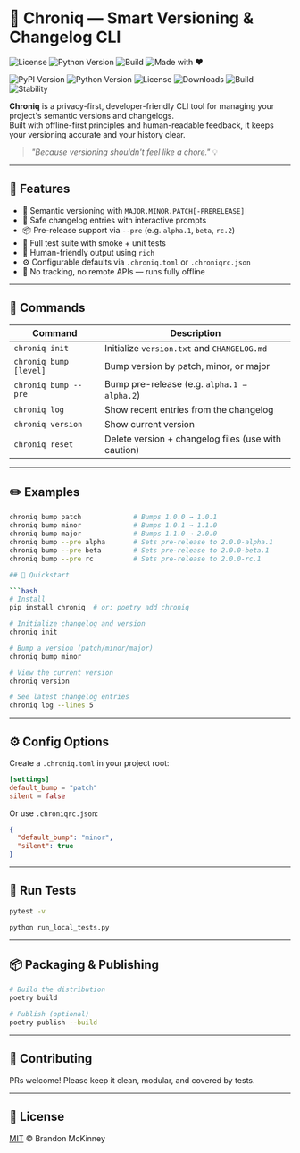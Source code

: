 # 🔮 Chroniq — Smart Versioning & Changelog CLI

![License](https://img.shields.io/github/license/BrandonAustin01/chroniq?style=flat-square)
![Python Version](https://img.shields.io/badge/python-3.11%2B-blue?style=flat-square)
![Build](https://img.shields.io/badge/tests-passing-brightgreen?style=flat-square)
![Made with ❤️](https://img.shields.io/badge/made%20with-%E2%9D%A4-red?style=flat-square)

![PyPI Version](https://img.shields.io/pypi/v/chroniq?label=PyPI&color=brightgreen&style=flat-square)
![Python Version](https://img.shields.io/pypi/pyversions/chroniq?style=flat-square)
![License](https://img.shields.io/pypi/l/chroniq?style=flat-square)
![Downloads](https://img.shields.io/pypi/dm/chroniq?label=Downloads&style=flat-square)
![Build](https://img.shields.io/badge/build-passing-brightgreen?style=flat-square)
![Stability](https://img.shields.io/badge/stability-stable-blue?style=flat-square)


**Chroniq** is a privacy-first, developer-friendly CLI tool for managing your project's semantic versions and changelogs.  
Built with offline-first principles and human-readable feedback, it keeps your versioning accurate and your history clear.

> _"Because versioning shouldn't feel like a chore."_ 💡

---

## 🚀 Features

- 📌 Semantic versioning with `MAJOR.MINOR.PATCH[-PRERELEASE]`
- 🔁 Safe changelog entries with interactive prompts
- 📦 Pre-release support via `--pre` (e.g. `alpha.1`, `beta`, `rc.2`)
- 🧪 Full test suite with smoke + unit tests
- 🧠 Human-friendly output using `rich`
- ⚙️ Configurable defaults via `.chroniq.toml` or `.chroniqrc.json`
- 🔐 No tracking, no remote APIs — runs fully offline

---

## 🧰 Commands

| Command                | Description                                                  |
|------------------------|--------------------------------------------------------------|
| `chroniq init`         | Initialize `version.txt` and `CHANGELOG.md`                 |
| `chroniq bump [level]` | Bump version by patch, minor, or major                      |
| `chroniq bump --pre`   | Bump pre-release (e.g. `alpha.1 → alpha.2`)                |
| `chroniq log`          | Show recent entries from the changelog                     |
| `chroniq version`      | Show current version                                       |
| `chroniq reset`        | Delete version + changelog files (use with caution)        |

---

## ✏️ Examples

```bash
chroniq bump patch             # Bumps 1.0.0 → 1.0.1
chroniq bump minor             # Bumps 1.0.1 → 1.1.0
chroniq bump major             # Bumps 1.1.0 → 2.0.0
chroniq bump --pre alpha       # Sets pre-release to 2.0.0-alpha.1
chroniq bump --pre beta        # Sets pre-release to 2.0.0-beta.1
chroniq bump --pre rc          # Sets pre-release to 2.0.0-rc.1

## 🚀 Quickstart

```bash
# Install
pip install chroniq  # or: poetry add chroniq

# Initialize changelog and version
chroniq init

# Bump a version (patch/minor/major)
chroniq bump minor

# View the current version
chroniq version

# See latest changelog entries
chroniq log --lines 5
```

---

## ⚙️ Config Options

Create a `.chroniq.toml` in your project root:

```toml
[settings]
default_bump = "patch"
silent = false
```

Or use `.chroniqrc.json`:
```json
{
  "default_bump": "minor",
  "silent": true
}
```

---

## 🧪 Run Tests

```bash
pytest -v
```
```bash
python run_local_tests.py
```

---

## 📦 Packaging & Publishing

```bash
# Build the distribution
poetry build

# Publish (optional)
poetry publish --build
```

---

## 🤝 Contributing
PRs welcome! Please keep it clean, modular, and covered by tests.

---

## 📄 License

[MIT](LICENSE) © Brandon McKinney
